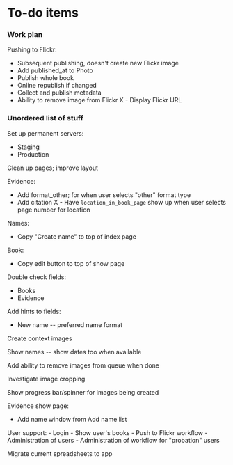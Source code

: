 # To-do items


### Work plan

Pushing to Flickr:
 - Subsequent publishing, doesn't create new Flickr image
 - Add published_at to Photo
 - Publish whole book
 - Online republish if changed
 - Collect and publish metadata
 - Ability to remove image from Flickr
 X - Display Flickr URL

### Unordered list of stuff

Set up permanent servers:
- Staging
- Production

Clean up pages; improve layout

Evidence:

- Add format_other; for when user selects "other" format type
- Add citation
X - Have `location_in_book_page` show up when user selects page number for
location

Names:
- Copy "Create name" to top of index page

Book:
- Copy edit button to top of show page

Double check fields:

- Books
- Evidence

Add hints to fields:
- New name -- preferred name format

Create context images

Show names -- show dates too when available

Add ability to remove images from queue when done

Investigate image cropping

Show progress bar/spinner for images being created

Evidence show page:

- Add name window from Add name list

User support:
    - Login
    - Show user's books
    - Push to Flickr workflow
    - Administration of users
    - Administration of workflow for "probation" users

Migrate current spreadsheets to app